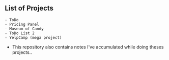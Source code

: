 ## List of Projects

    - ToDo
    - Pricing Panel
    - Museum of Candy
    - ToDo List 2
    - YelpCamp (mega project)
    
    
* This repository also contains notes I've accumulated while doing theses projects..
